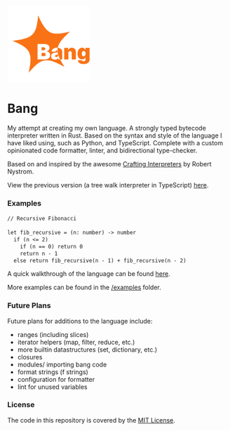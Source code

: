<img src="./logo.svg" height="175px">

# Bang

My attempt at creating my own language. A strongly typed bytecode interpreter written in Rust. Based on the syntax and style of the language I have liked using, such as Python, and TypeScript. Complete with a custom opinionated code formatter, linter, and bidirectional type-checker.

Based on and inspired by the awesome [Crafting Interpreters](https://craftinginterpreters.com/) by Robert Nystrom.

View the previous version (a tree walk interpreter in TypeScript) [here](https://github.com/brownben/bang/releases/tag/JS).

### Examples

```bang
// Recursive Fibonacci

let fib_recursive = (n: number) -> number
  if (n <= 2)
    if (n == 0) return 0
    return n - 1
  else return fib_recursive(n - 1) + fib_recursive(n - 2)
```

A quick walkthrough of the language can be found [here](/examples/syntax.bang).

More examples can be found in the [/examples](./examples/) folder.

### Future Plans

Future plans for additions to the language include:

- ranges (including slices)
- iterator helpers (map, filter, reduce, etc.)
- more builtin datastructures (set, dictionary, etc.)
- closures
- modules/ importing bang code
- format strings (f strings)
- configuration for formatter
- lint for unused variables

### License

The code in this repository is covered by the [MIT License](./LICENSE).

